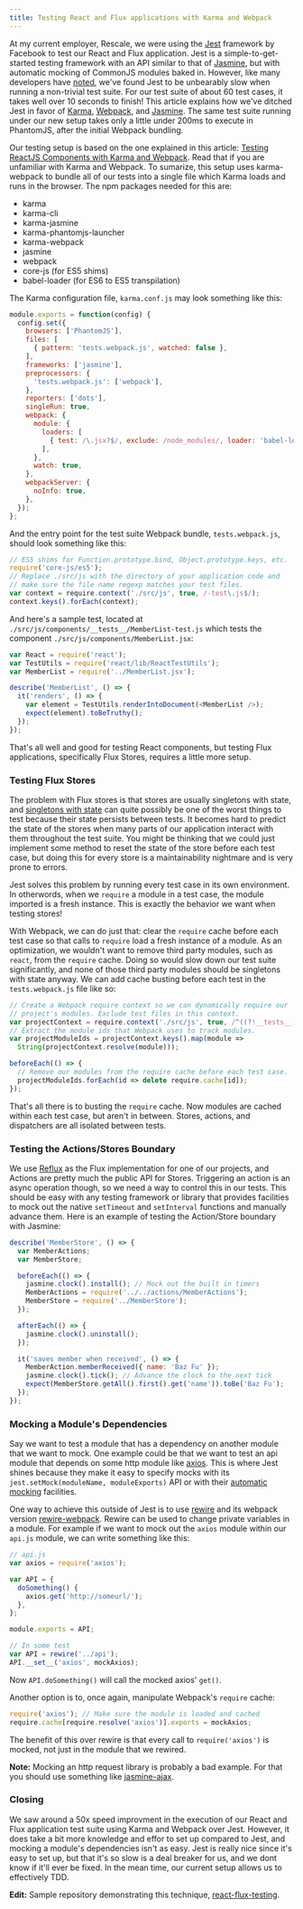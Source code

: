 ```yaml
---
title: Testing React and Flux applications with Karma and Webpack
---
```

At my current employer, Rescale, we were using the [Jest][j] framework by
Facebook to test our React and Flux application. Jest is a simple-to-get-started
testing framework with an API similar to that of [Jasmine][ja], but with
automatic mocking of CommonJS modules baked in. However, like many developers
have [noted][n], we've found Jest to be unbearably slow when running a
non-trivial test suite. For our test suite of about 60 test cases, it takes well
over 10 seconds to finish! This article explains how we've ditched Jest in favor
of [Karma][k], [Webpack][w], and [Jasmine][ja]. The same test suite running
under our new setup takes only a little under 200ms to execute in PhantomJS,
after the initial Webpack bundling.

Our testing setup is based on the one explained in this article: [Testing
ReactJS Components with Karma and Webpack][t]. Read that if you are unfamiliar
with Karma and Webpack. To sumarize, this setup uses karma-webpack to bundle all
of our tests into a single file which Karma loads and runs in the browser. The
npm packages needed for this are:

- karma
- karma-cli
- karma-jasmine
- karma-phantomjs-launcher
- karma-webpack
- jasmine
- webpack
- core-js (for ES5 shims)
- babel-loader (for ES6 to ES5 transpilation)

The Karma configuration file, `karma.conf.js` may look something like this:

```javascript
module.exports = function(config) {
  config.set({
    browsers: ['PhantomJS'],
    files: [
      { pattern: 'tests.webpack.js', watched: false },
    ],
    frameworks: ['jasmine'],
    preprocessors: {
      'tests.webpack.js': ['webpack'],
    },
    reporters: ['dots'],
    singleRun: true,
    webpack: {
      module: {
        loaders: [
          { test: /\.jsx?$/, exclude: /node_modules/, loader: 'babel-loader' },
        ],
      },
      watch: true,
    },
    webpackServer: {
      noInfo: true,
    },
  });
};
```

And the entry point for the test suite Webpack bundle, `tests.webpack.js`,
should look something like this:

```javascript
// ES5 shims for Function.prototype.bind, Object.prototype.keys, etc.
require('core-js/es5');
// Replace ./src/js with the directory of your application code and
// make sure the file name regexp matches your test files.
var context = require.context('./src/js', true, /-test\.js$/);
context.keys().forEach(context);
```

And here's a sample test, located at
`./src/js/components/__tests__/MemberList-test.js` which tests the component
`./src/js/components/MemberList.jsx`:

```javascript
var React = require('react');
var TestUtils = require('react/lib/ReactTestUtils');
var MemberList = require('../MemberList.jsx');

describe('MemberList', () => {
  it('renders', () => {
    var element = TestUtils.renderIntoDocument(<MemberList />);
    expect(element).toBeTruthy();
  });
});
```

That's all well and good for testing React components, but testing Flux
applications, specifically Flux Stores, requires a little more setup.

### Testing Flux Stores

The problem with Flux stores is that stores are usually singletons with state,
and [singletons with state][s] can quite possibly be one of the worst things to
test because their state persists between tests. It becomes hard to predict the
state of the stores when many parts of our application interact with them
throughout the test suite. You might be thinking that we could just implement
some method to reset the state of the store before each test case, but doing
this for every store is a maintainability nightmare and is very prone to errors.

Jest solves this problem by running every test case in its own environment. In
otherwords, when we `require` a module in a test case, the module imported is a
fresh instance. This is exactly the behavior we want when testing stores!

With Webpack, we can do just that: clear the `require` cache before each test
case so that calls to `require` load a fresh instance of a module. As an
optimization, we wouldn't want to remove third party modules, such as `react`,
from the `require` cache. Doing so would slow down our test suite significantly,
and none of those third party modules should be singletons with state anyway. We
can add cache busting before each test in the `tests.webpack.js` file like so:

```javascript
// Create a Webpack require context so we can dynamically require our
// project's modules. Exclude test files in this context.
var projectContext = require.context('./src/js', true, /^((?!__tests__).)*.jsx?$/);
// Extract the module ids that Webpack uses to track modules.
var projectModuleIds = projectContext.keys().map(module =>
  String(projectContext.resolve(module)));

beforeEach(() => {
  // Remove our modules from the require cache before each test case.
  projectModuleIds.forEach(id => delete require.cache[id]);
});
```

That's all there is to busting the `require` cache. Now modules are cached
within each test case, but aren't in between. Stores, actions, and dispatchers
are all isolated between tests.

### Testing the Actions/Stores Boundary

We use [Reflux][r] as the Flux implementation for one of our projects, and
Actions are pretty much the public API for Stores. Triggering an action is an
async operation though, so we need a way to control this in our tests. This
should be easy with any testing framework or library that provides facilities to
mock out the native `setTimeout` and `setInterval` functions and manually
advance them. Here is an example of testing the Action/Store boundary with
Jasmine:

```javascript
describe('MemberStore', () => {
  var MemberActions;
  var MemberStore;

  beforeEach(() => {
    jasmine.clock().install(); // Mock out the built in timers
    MemberActions = require('../../actions/MemberActions');
    MemberStore = require('../MemberStore');
  });

  afterEach(() => {
    jasmine.clock().uninstall();
  });

  it('saves member when received', () => {
    MemberAction.memberReceived({ name: 'Baz Fu' });
    jasmine.clock().tick(); // Advance the clock to the next tick
    expect(MemberStore.getAll().first().get('name')).toBe('Baz Fu');
  });
});
```

### Mocking a Module's Dependencies

Say we want to test a module that has a dependency on another module that we
want to mock. One example could be that we want to test an api module that
depends on some http module like [axios][a]. This is where Jest shines because
they make it easy to specify mocks with its `jest.setMock(moduleName,
moduleExports)` API or with their [automatic mocking][am] facilities.

One way to achieve this outside of Jest is to use [rewire][re] and its webpack
version [rewire-webpack][rw]. Rewire can be used to change private variables in
a module. For example if we want to mock out the `axios` module within our
`api.js` module, we can write something like this:

```javascript
// api.js
var axios = require('axios');

var API = {
  doSomething() {
    axios.get('http://someurl/');
  },
};

module.exports = API;

// In some test
var API = rewire('../api');
API.__set__('axios', mockAxios);
```

Now `API.doSomething()` will call the mocked axios' `get()`.

Another option is to, once again, manipulate Webpack's `require` cache:

```javascript
require('axios'); // Make sure the module is loaded and cached
require.cache[require.resolve('axios')].exports = mockAxios;
```

The benefit of this over rewire is that every call to `require('axios')` is
mocked, not just in the module that we rewired.

**Note:** Mocking an http request library is probably a bad example. For that
you should use something like [jasmine-ajax][jx].

### Closing

We saw around a 50x speed improvment in the execution of our React and Flux
application test suite using Karma and Webpack over Jest. However, it does take
a bit more knowledge and effor to set up compared to Jest, and mocking a
module's dependencies isn't as easy. Jest is really nice since it's easy to set
up, but that it's so slow is a deal breaker for us, and we dont know if it'll
ever be fixed. In the mean time, our current setup allows us to effectively TDD.

**Edit:** Sample repository demonstrating this technique,
[react-flux-testing][rt].

[a]: https://github.com/mzabriskie/axios
[am]: https://facebook.github.io/jest/docs/automatic-mocking.html
[j]: https://facebook.github.io/jest/
[ja]: http://jasmine.github.io/
[jx]: https://github.com/jasmine/jasmine-ajax
[k]: http://karma-runner.github.io/
[n]: https://github.com/facebook/jest/issues/116
[r]: https://github.com/spoike/refluxjs
[re]: https://github.com/jhnns/rewire
[rt]: https://github.com/kentor/react-flux-testing
[rw]: https://github.com/jhnns/rewire-webpack
[s]: http://misko.hevery.com/code-reviewers-guide/flaw-brittle-global-state-singletons/
[t]: https://www.codementor.io/reactjs/tutorial/test-reactjs-components-karma-webpack
[w]: http://webpack.github.io/
